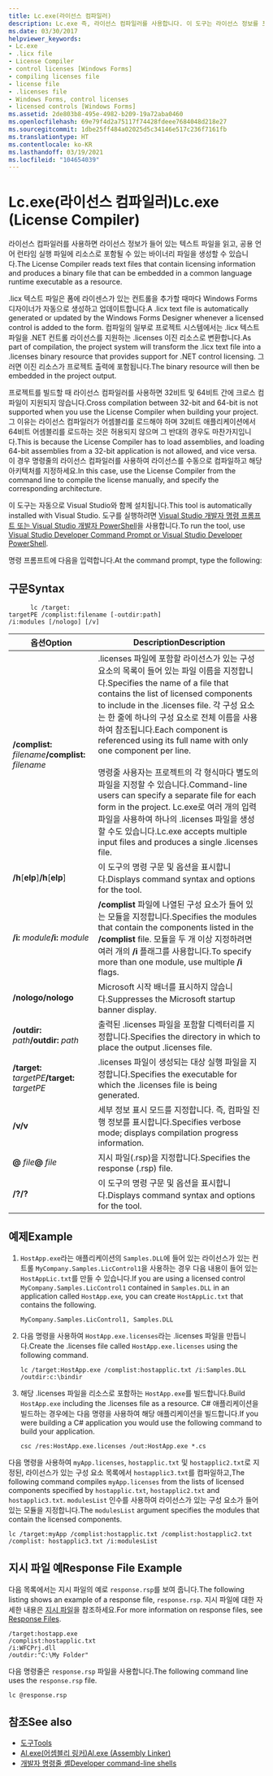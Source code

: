 ```yaml
---
title: Lc.exe(라이선스 컴파일러)
description: Lc.exe 즉, 라이선스 컴파일러를 사용합니다. 이 도구는 라이선스 정보를 포함하는 텍스트 파일을 읽고 CLR 실행 파일에 리소스로 포함할 이진 파일을 만듭니다.
ms.date: 03/30/2017
helpviewer_keywords:
- Lc.exe
- .licx file
- License Compiler
- control licenses [Windows Forms]
- compiling licenses file
- license file
- .licenses file
- Windows Forms, control licenses
- licensed controls [Windows Forms]
ms.assetid: 2de803b8-495e-4982-b209-19a72aba0460
ms.openlocfilehash: 69e79f4d2a75117f74428fdeee7684048d218e27
ms.sourcegitcommit: 1dbe25ff484a02025d5c34146e517c236f7161fb
ms.translationtype: HT
ms.contentlocale: ko-KR
ms.lasthandoff: 03/19/2021
ms.locfileid: "104654039"
---
```

# <a name="lcexe-license-compiler"></a><span data-ttu-id="b07cb-104">Lc.exe(라이선스 컴파일러)</span><span class="sxs-lookup"><span data-stu-id="b07cb-104">Lc.exe (License Compiler)</span></span>

<span data-ttu-id="b07cb-105">라이선스 컴파일러를 사용하면 라이선스 정보가 들어 있는 텍스트 파일을 읽고, 공용 언어 런타임 실행 파일에 리소스로 포함될 수 있는 바이너리 파일을 생성할 수 있습니다.</span><span class="sxs-lookup"><span data-stu-id="b07cb-105">The License Compiler reads text files that contain licensing information and produces a binary file that can be embedded in a common language runtime executable as a resource.</span></span>  
  
 <span data-ttu-id="b07cb-106">.licx 텍스트 파일은 폼에 라이센스가 있는 컨트롤을 추가할 때마다 Windows Forms 디자이너가 자동으로 생성하고 업데이트합니다.</span><span class="sxs-lookup"><span data-stu-id="b07cb-106">A .licx text file is automatically generated or updated by the Windows Forms Designer whenever a licensed control is added to the form.</span></span> <span data-ttu-id="b07cb-107">컴파일의 일부로 프로젝트 시스템에서는 .licx 텍스트 파일을 .NET 컨트롤 라이선스를 지원하는 .licenses 이진 리소스로 변환합니다.</span><span class="sxs-lookup"><span data-stu-id="b07cb-107">As part of compilation, the project system will transform the .licx text file into a .licenses binary resource that provides support for .NET control licensing.</span></span> <span data-ttu-id="b07cb-108">그러면 이진 리소스가 프로젝트 출력에 포함됩니다.</span><span class="sxs-lookup"><span data-stu-id="b07cb-108">The binary resource will then be embedded in the project output.</span></span>  
  
 <span data-ttu-id="b07cb-109">프로젝트를 빌드할 때 라이선스 컴파일러를 사용하면 32비트 및 64비트 간에 크로스 컴파일이 지원되지 않습니다.</span><span class="sxs-lookup"><span data-stu-id="b07cb-109">Cross compilation between 32-bit and 64-bit is not supported when you use the License Compiler when building your project.</span></span> <span data-ttu-id="b07cb-110">그 이유는 라이선스 컴파일러가 어셈블리를 로드해야 하며 32비트 애플리케이션에서 64비트 어셈블리를 로드하는 것은 허용되지 않으며 그 반대의 경우도 마찬가지입니다.</span><span class="sxs-lookup"><span data-stu-id="b07cb-110">This is because the License Compiler has to load assemblies, and loading 64-bit assemblies from a 32-bit application is not allowed, and vice versa.</span></span> <span data-ttu-id="b07cb-111">이 경우 명령줄의 라이선스 컴파일러를 사용하여 라이선스를 수동으로 컴파일하고 해당 아키텍처를 지정하세요.</span><span class="sxs-lookup"><span data-stu-id="b07cb-111">In this case, use the License Compiler from the command line to compile the license manually, and specify the corresponding architecture.</span></span>  
  
 <span data-ttu-id="b07cb-112">이 도구는 자동으로 Visual Studio와 함께 설치됩니다.</span><span class="sxs-lookup"><span data-stu-id="b07cb-112">This tool is automatically installed with Visual Studio.</span></span> <span data-ttu-id="b07cb-113">도구를 실행하려면 [Visual Studio 개발자 명령 프롬프트 또는 Visual Studio 개발자 PowerShell](/visualstudio/ide/reference/command-prompt-powershell)을 사용합니다.</span><span class="sxs-lookup"><span data-stu-id="b07cb-113">To run the tool, use [Visual Studio Developer Command Prompt or Visual Studio Developer PowerShell](/visualstudio/ide/reference/command-prompt-powershell).</span></span>  
  
 <span data-ttu-id="b07cb-114">명령 프롬프트에 다음을 입력합니다.</span><span class="sxs-lookup"><span data-stu-id="b07cb-114">At the command prompt, type the following:</span></span>  
  
## <a name="syntax"></a><span data-ttu-id="b07cb-115">구문</span><span class="sxs-lookup"><span data-stu-id="b07cb-115">Syntax</span></span>  
  
```console
      lc /target:  
targetPE /complist:filename [-outdir:path]  
/i:modules [/nologo] [/v]  
```  
  
|<span data-ttu-id="b07cb-116">옵션</span><span class="sxs-lookup"><span data-stu-id="b07cb-116">Option</span></span>|<span data-ttu-id="b07cb-117">Description</span><span class="sxs-lookup"><span data-stu-id="b07cb-117">Description</span></span>|  
|------------|-----------------|  
|<span data-ttu-id="b07cb-118">**/complist:** *filename*</span><span class="sxs-lookup"><span data-stu-id="b07cb-118">**/complist:** *filename*</span></span>|<span data-ttu-id="b07cb-119">.licenses 파일에 포함할 라이선스가 있는 구성 요소의 목록이 들어 있는 파일 이름을 지정합니다.</span><span class="sxs-lookup"><span data-stu-id="b07cb-119">Specifies the name of a file that contains the list of licensed components to include in the .licenses file.</span></span> <span data-ttu-id="b07cb-120">각 구성 요소는 한 줄에 하나의 구성 요소로 전체 이름을 사용하여 참조됩니다.</span><span class="sxs-lookup"><span data-stu-id="b07cb-120">Each component is referenced using its full name with only one component per line.</span></span><br /><br /> <span data-ttu-id="b07cb-121">명령줄 사용자는 프로젝트의 각 형식마다 별도의 파일을 지정할 수 있습니다.</span><span class="sxs-lookup"><span data-stu-id="b07cb-121">Command-line users can specify a separate file for each form in the project.</span></span> <span data-ttu-id="b07cb-122">Lc.exe로 여러 개의 입력 파일을 사용하여 하나의 .licenses 파일을 생성할 수도 있습니다.</span><span class="sxs-lookup"><span data-stu-id="b07cb-122">Lc.exe accepts multiple input files and produces a single .licenses file.</span></span>|  
|<span data-ttu-id="b07cb-123">**/h**[**elp**]</span><span class="sxs-lookup"><span data-stu-id="b07cb-123">**/h**[**elp**]</span></span>|<span data-ttu-id="b07cb-124">이 도구의 명령 구문 및 옵션을 표시합니다.</span><span class="sxs-lookup"><span data-stu-id="b07cb-124">Displays command syntax and options for the tool.</span></span>|  
|<span data-ttu-id="b07cb-125">**/i:** *module*</span><span class="sxs-lookup"><span data-stu-id="b07cb-125">**/i:** *module*</span></span>|<span data-ttu-id="b07cb-126">**/complist** 파일에 나열된 구성 요소가 들어 있는 모듈을 지정합니다.</span><span class="sxs-lookup"><span data-stu-id="b07cb-126">Specifies the modules that contain the components listed in the **/complist** file.</span></span> <span data-ttu-id="b07cb-127">모듈을 두 개 이상 지정하려면 여러 개의 **/i** 플래그를 사용합니다.</span><span class="sxs-lookup"><span data-stu-id="b07cb-127">To specify more than one module, use multiple **/i** flags.</span></span>|  
|<span data-ttu-id="b07cb-128">**/nologo**</span><span class="sxs-lookup"><span data-stu-id="b07cb-128">**/nologo**</span></span>|<span data-ttu-id="b07cb-129">Microsoft 시작 배너를 표시하지 않습니다.</span><span class="sxs-lookup"><span data-stu-id="b07cb-129">Suppresses the Microsoft startup banner display.</span></span>|  
|<span data-ttu-id="b07cb-130">**/outdir:** *path*</span><span class="sxs-lookup"><span data-stu-id="b07cb-130">**/outdir:** *path*</span></span>|<span data-ttu-id="b07cb-131">출력된 .licenses 파일을 포함할 디렉터리를 지정합니다.</span><span class="sxs-lookup"><span data-stu-id="b07cb-131">Specifies the directory in which to place the output .licenses file.</span></span>|  
|<span data-ttu-id="b07cb-132">**/target:** *targetPE*</span><span class="sxs-lookup"><span data-stu-id="b07cb-132">**/target:** *targetPE*</span></span>|<span data-ttu-id="b07cb-133">.licenses 파일이 생성되는 대상 실행 파일을 지정합니다.</span><span class="sxs-lookup"><span data-stu-id="b07cb-133">Specifies the executable for which the .licenses file is being generated.</span></span>|  
|<span data-ttu-id="b07cb-134">**/v**</span><span class="sxs-lookup"><span data-stu-id="b07cb-134">**/v**</span></span>|<span data-ttu-id="b07cb-135">세부 정보 표시 모드를 지정합니다. 즉, 컴파일 진행 정보를 표시합니다.</span><span class="sxs-lookup"><span data-stu-id="b07cb-135">Specifies verbose mode; displays compilation progress information.</span></span>|  
|<span data-ttu-id="b07cb-136">**@** *file*</span><span class="sxs-lookup"><span data-stu-id="b07cb-136">**@** *file*</span></span>|<span data-ttu-id="b07cb-137">지시 파일(.rsp)을 지정합니다.</span><span class="sxs-lookup"><span data-stu-id="b07cb-137">Specifies the response (.rsp) file.</span></span>|  
|<span data-ttu-id="b07cb-138">**/?**</span><span class="sxs-lookup"><span data-stu-id="b07cb-138">**/?**</span></span>|<span data-ttu-id="b07cb-139">이 도구의 명령 구문 및 옵션을 표시합니다.</span><span class="sxs-lookup"><span data-stu-id="b07cb-139">Displays command syntax and options for the tool.</span></span>|  
  
## <a name="example"></a><span data-ttu-id="b07cb-140">예제</span><span class="sxs-lookup"><span data-stu-id="b07cb-140">Example</span></span>  
  
1. <span data-ttu-id="b07cb-141">`HostApp.exe`라는 애플리케이션의 `Samples.DLL`에 들어 있는 라이선스가 있는 컨트롤 `MyCompany.Samples.LicControl1`을 사용하는 경우 다음 내용이 들어 있는 `HostAppLic.txt`를 만들 수 있습니다.</span><span class="sxs-lookup"><span data-stu-id="b07cb-141">If you are using a licensed control `MyCompany.Samples.LicControl1` contained in `Samples.DLL` in an application called `HostApp.exe`*,* you can create `HostAppLic.txt` that contains the following.</span></span>  
  
    ```text
    MyCompany.Samples.LicControl1, Samples.DLL  
    ```  
  
2. <span data-ttu-id="b07cb-142">다음 명령을 사용하여 `HostApp.exe.licenses`라는 .licenses 파일을 만듭니다.</span><span class="sxs-lookup"><span data-stu-id="b07cb-142">Create the .licenses file called `HostApp.exe.licenses` using the following command.</span></span>  
  
    ```console  
    lc /target:HostApp.exe /complist:hostapplic.txt /i:Samples.DLL /outdir:c:\bindir  
    ```  
  
3. <span data-ttu-id="b07cb-143">해당 .licenses 파일을 리소스로 포함하는 `HostApp.exe`를 빌드합니다.</span><span class="sxs-lookup"><span data-stu-id="b07cb-143">Build `HostApp.exe` including the .licenses file as a resource.</span></span> <span data-ttu-id="b07cb-144">C# 애플리케이션을 빌드하는 경우에는 다음 명령을 사용하여 해당 애플리케이션을 빌드합니다.</span><span class="sxs-lookup"><span data-stu-id="b07cb-144">If you were building a C# application you would use the following command to build your application.</span></span>  
  
    ```console
    csc /res:HostApp.exe.licenses /out:HostApp.exe *.cs  
    ```  
  
 <span data-ttu-id="b07cb-145">다음 명령을 사용하여 `myApp.licenses`, `hostapplic.txt` 및 `hostapplic2.txt`로 지정된, 라이선스가 있는 구성 요소 목록에서 `hostapplic3.txt`를 컴파일하고,</span><span class="sxs-lookup"><span data-stu-id="b07cb-145">The following command compiles `myApp.licenses` from the lists of licensed components specified by `hostapplic.txt`, `hostapplic2.txt` and `hostapplic3.txt`.</span></span> <span data-ttu-id="b07cb-146">`modulesList` 인수를 사용하여 라이선스가 있는 구성 요소가 들어 있는 모듈을 지정합니다.</span><span class="sxs-lookup"><span data-stu-id="b07cb-146">The `modulesList` argument specifies the modules that contain the licensed components.</span></span>  
  
```console  
lc /target:myApp /complist:hostapplic.txt /complist:hostapplic2.txt /complist: hostapplic3.txt /i:modulesList  
```  
  
## <a name="response-file-example"></a><span data-ttu-id="b07cb-147">지시 파일 예</span><span class="sxs-lookup"><span data-stu-id="b07cb-147">Response File Example</span></span>  

 <span data-ttu-id="b07cb-148">다음 목록에서는 지시 파일의 예로 `response.rsp`를 보여 줍니다.</span><span class="sxs-lookup"><span data-stu-id="b07cb-148">The following listing shows an example of a response file, `response.rsp`.</span></span> <span data-ttu-id="b07cb-149">지시 파일에 대한 자세한 내용은 [지시 파일](/visualstudio/msbuild/msbuild-response-files)을 참조하세요.</span><span class="sxs-lookup"><span data-stu-id="b07cb-149">For more information on response files, see [Response Files](/visualstudio/msbuild/msbuild-response-files).</span></span>  
  
```text  
/target:hostapp.exe  
/complist:hostapplic.txt
/i:WFCPrj.dll
/outdir:"C:\My Folder"  
```  
  
 <span data-ttu-id="b07cb-150">다음 명령줄은 `response.rsp` 파일을 사용합니다.</span><span class="sxs-lookup"><span data-stu-id="b07cb-150">The following command line uses the `response.rsp` file.</span></span>  
  
```console  
lc @response.rsp  
```  
  
## <a name="see-also"></a><span data-ttu-id="b07cb-151">참조</span><span class="sxs-lookup"><span data-stu-id="b07cb-151">See also</span></span>

- [<span data-ttu-id="b07cb-152">도구</span><span class="sxs-lookup"><span data-stu-id="b07cb-152">Tools</span></span>](index.md)
- [<span data-ttu-id="b07cb-153">Al.exe(어셈블리 링커)</span><span class="sxs-lookup"><span data-stu-id="b07cb-153">Al.exe (Assembly Linker)</span></span>](al-exe-assembly-linker.md)
- [<span data-ttu-id="b07cb-154">개발자 명령줄 셸</span><span class="sxs-lookup"><span data-stu-id="b07cb-154">Developer command-line shells</span></span>](/visualstudio/ide/reference/command-prompt-powershell)
